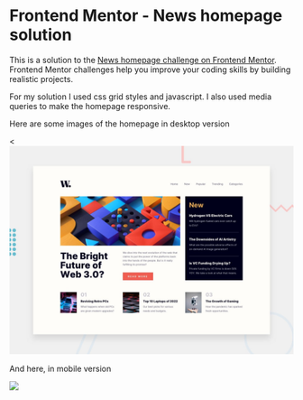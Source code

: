 # Frontend Mentor - News homepage solution

This is a solution to the [News homepage challenge on Frontend Mentor](https://www.frontendmentor.io/challenges/news-homepage-H6SWTa1MFl). Frontend Mentor challenges help you improve your coding skills by building realistic projects. 

For my solution I used css grid styles and javascript. I also used media queries to make the homepage responsive.

Here are some images of the homepage in desktop version

<![Design preview for the News homepage coding challenge](./design/desktop-preview.jpg)

And here, in mobile version

<img src="assents/desing/my-solution-mobile.png">
